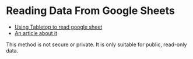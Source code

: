 # Reading Data From Google Sheets

- [Using Tabletop to read google sheet](https://github.com/jsoma/tabletop)
- [An article about it](https://medium.com/@jaejohns/how-to-get-free-database-driven-cms-with-unlimited-hosting-8aaf4afec874)

This method is not secure or private. It is only suitable for public, read-only data.
